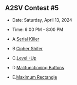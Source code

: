 ## A2SV Contest #5

- Date: Saturday, April 13, 2024
- Time: 6:00 PM - 8:00 PM

- A.[Serial Killer](https://codeforces.com/gym/517777/problem/A)
- B.[Cipher Shifer](https://codeforces.com/gym/517777/problem/B)
- C.[Level -Up](https://codeforces.com/gym/517777/problem/C)
- D.[Malifunctioning Buttons](https://codeforces.com/gym/517777/problem/D)
- E.[Maximum Rectangle](https://codeforces.com/gym/517777/problem/E)

